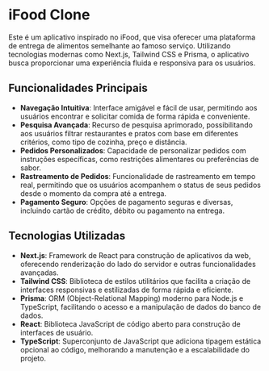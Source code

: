 # iFood Clone

Este é um aplicativo inspirado no iFood, que visa oferecer uma plataforma de entrega de alimentos semelhante ao famoso serviço. Utilizando tecnologias modernas como Next.js, Tailwind CSS e Prisma, o aplicativo busca proporcionar uma experiência fluida e responsiva para os usuários.

## Funcionalidades Principais

- **Navegação Intuitiva**: Interface amigável e fácil de usar, permitindo aos usuários encontrar e solicitar comida de forma rápida e conveniente.
- **Pesquisa Avançada**: Recurso de pesquisa aprimorado, possibilitando aos usuários filtrar restaurantes e pratos com base em diferentes critérios, como tipo de cozinha, preço e distância.
- **Pedidos Personalizados**: Capacidade de personalizar pedidos com instruções específicas, como restrições alimentares ou preferências de sabor.
- **Rastreamento de Pedidos**: Funcionalidade de rastreamento em tempo real, permitindo que os usuários acompanhem o status de seus pedidos desde o momento da compra até a entrega.
- **Pagamento Seguro**: Opções de pagamento seguras e diversas, incluindo cartão de crédito, débito ou pagamento na entrega.

## Tecnologias Utilizadas

- **Next.js**: Framework de React para construção de aplicativos da web, oferecendo renderização do lado do servidor e outras funcionalidades avançadas.
- **Tailwind CSS**: Biblioteca de estilos utilitários que facilita a criação de interfaces responsivas e estilizadas de forma rápida e eficiente.
- **Prisma**: ORM (Object-Relational Mapping) moderno para Node.js e TypeScript, facilitando o acesso e a manipulação de dados do banco de dados.
- **React**: Biblioteca JavaScript de código aberto para construção de interfaces de usuário.
- **TypeScript**: Superconjunto de JavaScript que adiciona tipagem estática opcional ao código, melhorando a manutenção e a escalabilidade do projeto.